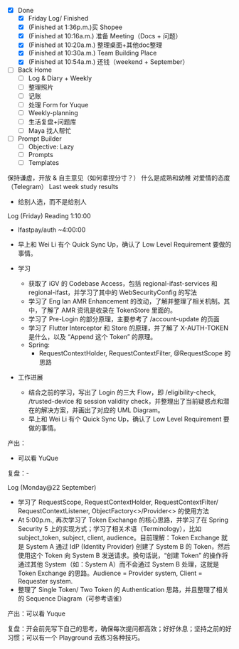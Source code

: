 
- [x] Done
    - [x] Friday Log/ Finished
    - [x] (Finished at 1:36p.m.)买 Shopee
    - [x] (Finished at 10:16a.m.) 准备 Meeting（Docs + 问题）
    - [x] (Finished at 10:20a.m.) 整理桌面+其他doc整理
    - [x] (Finished at 10:30a.m.) Team Building Place
    - [x] (Finished at 10:54a.m.) 还钱（weekend + September）
- [ ] Back Home
    - [ ] Log & Diary + Weekly
    - [ ] 整理照片
    - [ ] 记账
    - [ ] 处理 Form for Yuque
    - [ ] Weekly-planning
    - [ ] 生活复盘+问题库
    - [ ] Maya 找人帮忙
- [ ] Prompt Builder
    - [ ] Objective: Lazy
    - [ ] Prompts
    - [ ] Templates

保持谦虚，开放 & 自主意见（如何拿捏分寸？）
什么是成熟和幼稚
对爱情的态度（Telegram）
Last week study results
- 给别人选，而不是给别人

Log (Friday)
 Reading 1:10:00
- Ifastpay/auth ~4:00:00

- 早上和 Wei Li 有个 Quick Sync Up，确认了 Low Level Requirement 要做的事情。
- 学习
    - 获取了 iGV 的 Codebase Access，包括 regional-ifast-services 和 regional-ifast，并学习了其中的 WebSecurityConfig 的写法
    - 学习了 Eng Ian AMR Enhancement 的改动，了解并整理了相关机制。其中，了解了 AMR 资讯是收录在 TokenStore 里面的。
    - 学习了 Pre-Login 的部分原理，主要参考了 /account-update 的页面
    - 学习了 Flutter Interceptor 和 Store 的原理，并了解了 X-AUTH-TOKEN 是什么，以及 “Append 这个 Token” 的原理。
    - Spring:
        - RequestContextHolder, RequestContextFilter, @RequestScope 的思路
- 工作进展
    - 结合之前的学习，写出了 Login 的三大 Flow，即 /eligibility-check, /trusted-device 和 session validity check，并整理出了当前疑惑点和潜在的解决方案，并画出了对应的 UML Diagram。
    - 早上和 Wei Li 有个 Quick Sync Up，确认了 Low Level Requirement 要做的事情。

产出：
- 可以看 YuQue

复盘：-

Log (Monday@22 September)
- 学习了 RequestScope, RequestContextHolder, RequestContextFilter/ RequestContextListener, ObjectFactory<>/Provider<> 的使用方法
- At 5:00p.m., 再次学习了 Token Exchange 的核心思路，并学习了在 Spring Security 5 上的实现方式；学习了相关术语（Terminology），比如 subject_token, subject, client, audience。目前理解：Token Exchange 就是 System A 通过 IdP (Identity Provider) 创建了 System B 的 Token，然后使用这个 Token 向 System B 发送请求。换句话说，“创建 Token” 的操作将通过其他 System（如：System A）而不会通过 System B 处理，这就是 Token Exchange 的思路。Audience = Provider system, Client = Requester system.
- 整理了 Single Token/ Two Token 的 Authentication 思路，并且整理了相关的 Sequence Diagram（可参考语雀）

产出：可以看 Yuque

复盘：开会前先写下自己的思考，确保每次提问都高效；好好休息；坚持之前的好习惯；可以有一个 Playground 去练习各种技巧。
